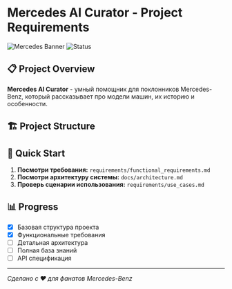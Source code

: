 # Mercedes AI Curator - Project Requirements

![Mercedes Banner](https://img.shields.io/badge/Mercedes-AI%20Assistant-blue?style=for-the-badge&logo=mercedes)
![Status](https://img.shields.io/badge/Status-In%20Development-yellow?style=for-the-badge)

## 📋 Project Overview

**Mercedes AI Curator** - умный помощник для поклонников Mercedes-Benz, который рассказывает про модели машин, их историю и особенности.

## 🏗 Project Structure


## 🚀 Quick Start

1. **Посмотри требования:** `requirements/functional_requirements.md`
2. **Посмотри архитектуру системы:** `docs/architecture.md`
3. **Проверь сценарии использования:** `requirements/use_cases.md`

## 📊 Progress

- [x] Базовая структура проекта
- [x] Функциональные требования
- [ ] Детальная архитектура
- [ ] Полная база знаний
- [ ] API спецификация

---

*Сделано с ❤️ для фанатов Mercedes-Benz*
